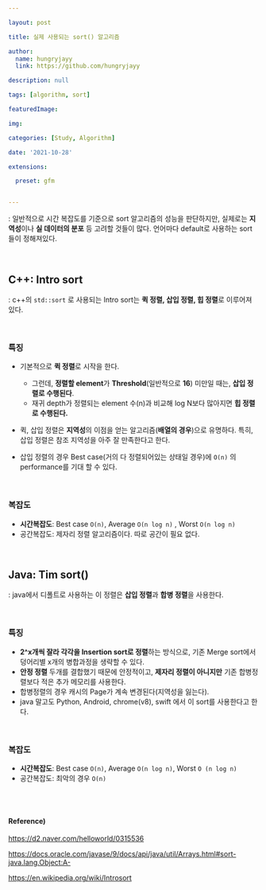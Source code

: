```yaml
---

layout: post

title: 실제 사용되는 sort() 알고리즘

author: 
  name: hungryjayy
  link: https://github.com/hungryjayy

description: null

tags: [algorithm, sort]

featuredImage: 

img: 

categories: [Study, Algorithm]

date: '2021-10-28'

extensions:

  preset: gfm


---
```


: 일반적으로 시간 복잡도를 기준으로 sort 알고리즘의 성능을 판단하지만, 실제로는 **지역성**이나 **실 데이터의 분포** 등 고려할 것들이 많다. 언어마다 default로 사용하는 sort들이 정해져있다.

<br>

## C++: Intro sort

: c++의 `std::sort` 로 사용되는 Intro sort는 **퀵 정렬, 삽입 정렬, 힙 정렬**로 이루어져 있다.

<br>

### 특징

* 기본적으로 **퀵 정렬**로 시작을 한다.
  * 그런데, **정렬할 element**가 **Threshold**(일반적으로 **16**) 미만일 때는, **삽입 정렬로 수행된다**.
  * 재귀 depth가 정렬되는 element 수(n)과 비교해 log N보다 많아지면 **힙 정렬로 수행된다.**

* 퀵, 삽입 정렬은 **지역성**의 이점을 얻는 알고리즘(**배열의 경우**)으로 유명하다. 특히, 삽입 정렬은 참조 지역성을 아주 잘 만족한다고 한다.
* 삽입 정렬의 경우 Best case(거의 다 정렬되어있는 상태일 경우)에 `O(n)` 의 performance를 기대 할 수 있다.

<br>

### 복잡도

* **시간복잡도**: Best case `O(n)`, Average `O(n log n)` , Worst `O(n log n)`
* 공간복잡도: 제자리 정렬 알고리즘이다. 따로 공간이 필요 없다.

<Br>

## Java: Tim sort()

: java에서 디폴트로 사용하는 이 정렬은 **삽입 정렬**과 **합병 정렬**을 사용한다.

<br>

### 특징

* **2^x개씩 잘라 각각을 Insertion sort로 정렬**하는 방식으로, 기존 Merge sort에서 덩어리별 x개의 병합과정을 생략할 수 있다.
* **안정 정렬** 두개를 결합했기 때문에 안정적이고, **제자리 정렬이 아니지만** 기존 합병정렬보다 적은 추가 메모리를 사용한다.
* 합병정렬의 경우 캐시의 Page가 계속 변경된다(지역성을 잃는다).
* java 말고도 Python, Android, chrome(v8), swift 에서 이 sort를 사용한다고 한다.

<br>

### 복잡도

* **시간복잡도**: Best case `O(n)`, Average `O(n log n)`, Worst `O (n log n)`
* 공간복잡도: 최악의 경우 `O(n)`

<br><br>

#### Reference)

https://d2.naver.com/helloworld/0315536

https://docs.oracle.com/javase/9/docs/api/java/util/Arrays.html#sort-java.lang.Object:A-

https://en.wikipedia.org/wiki/Introsort